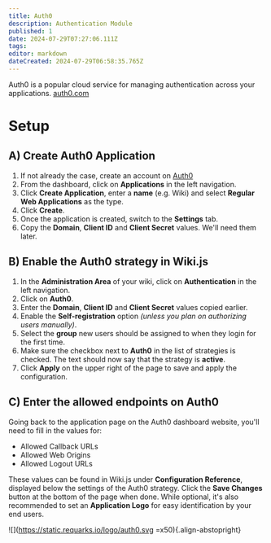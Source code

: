 ```yaml
---
title: Auth0
description: Authentication Module
published: 1
date: 2024-07-29T07:27:06.111Z
tags: 
editor: markdown
dateCreated: 2024-07-29T06:58:35.765Z
---
```


Auth0 is a popular cloud service for managing authentication across your applications.
[auth0.com](https://auth0.com)

# Setup

## A) Create Auth0 Application

1. If not already the case, create an account on [Auth0](https://auth0.com/)
1. From the dashboard, click on **Applications** in the left navigation.
1. Click **Create Application**, enter a **name** (e.g. Wiki) and select **Regular Web Applications** as the type.
1. Click **Create**.
1. Once the application is created, switch to the **Settings** tab.
1. Copy the **Domain**, **Client ID** and **Client Secret** values. We'll need them later.

## B) Enable the Auth0 strategy in Wiki.js

1. In the **Administration Area** of your wiki, click on **Authentication** in the left navigation.
1. Click on **Auth0**.
1. Enter the **Domain**, **Client ID** and **Client Secret** values copied earlier.
1. Enable the **Self-registration** option *(unless you plan on authorizing users manually)*.
1. Select the **group** new users should be assigned to when they login for the first time.
1. Make sure the checkbox next to **Auth0** in the list of strategies is checked. The text should now say that the strategy is **active**.
1. Click **Apply** on the upper right of the page to save and apply the configuration.

## C) Enter the allowed endpoints on Auth0

Going back to the application page on the Auth0 dashboard website, you'll need to fill in the values for:
- Allowed Callback URLs
- Allowed Web Origins
- Allowed Logout URLs

These values can be found in Wiki.js under **Configuration Reference**, displayed below the settings of the Auth0 strategy. Click the **Save Changes** button at the bottom of the page when done. While optional, it's also recommended to set an **Application Logo** for easy identification by your end users.

![](https://static.requarks.io/logo/auth0.svg =x50){.align-abstopright}
  